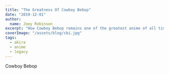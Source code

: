 ```yaml
---
title: "The Greatness Of Cowboy Bebop"
date: "2019-12-01"
author:
  name: Joey Robinson
excerpt: "How Cowboy Bebop remains one of the greatest anime of all time and helps bring both old and new viewers together. "
coverImage: "/assets/blog/cbi.jpg"
tags:
  - akira
  - anime
  - legacy
---
```


Cowboy Bebop
